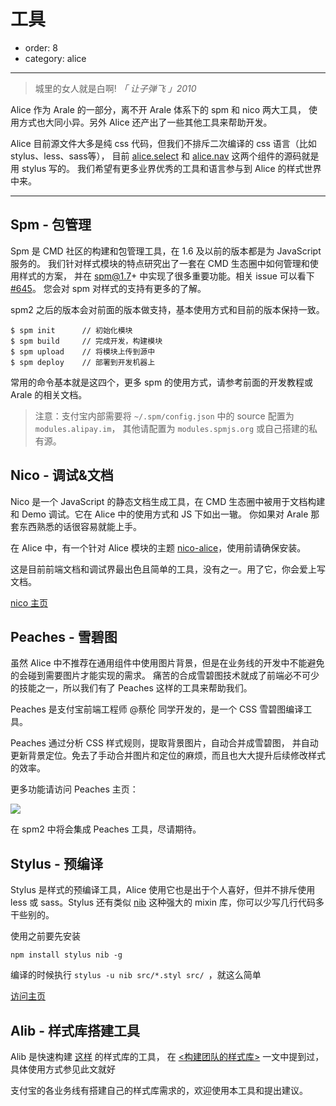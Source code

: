 # 工具

- order: 8
- category: alice

---

> 城里的女人就是白啊! *「 让子弹飞 」2010*

Alice 作为 Arale 的一部分，离不开 Arale 体系下的 spm 和 nico 两大工具，
使用方式也大同小异。另外 Alice 还产出了一些其他工具来帮助开发。

Alice 目前源文件大多是纯 css 代码，但我们不排斥二次编译的 css 语言（比如stylus、less、sass等），
目前 [alice.select](http://aliceui.org/select) 和 [alice.nav](http://aliceui.org/nav) 这两个组件的源码就是用 stylus 写的。
我们希望有更多业界优秀的工具和语言参与到 Alice 的样式世界中来。

---

## Spm - 包管理

Spm 是 CMD 社区的构建和包管理工具，在 1.6 及以前的版本都是为 JavaScript 服务的。
我们针对样式模块的特点研究出了一套在 CMD 生态圈中如何管理和使用样式的方案，
并在 spm@1.7+ 中实现了很多重要功能。相关 issue 可以看下 [#645](https://github.com/spmjs/spm/issues/645)。
您会对 spm 对样式的支持有更多的了解。

spm2 之后的版本会对前面的版本做支持，基本使用方式和目前的版本保持一致。

```
$ spm init      // 初始化模块
$ spm build     // 完成开发，构建模块
$ spm upload    // 将模块上传到源中
$ spm deploy    // 部署到开发机器上
```

常用的命令基本就是这四个，更多 spm 的使用方式，请参考前面的开发教程或 Arale 的相关文档。

> 注意：支付宝内部需要将 `~/.spm/config.json` 中的 source 配置为 `modules.alipay.im`，
其他请配置为 `modules.spmjs.org` 或自己搭建的私有源。


## Nico - 调试&文档

Nico 是一个 JavaScript 的静态文档生成工具，在 CMD 生态圈中被用于文档构建和 Demo 调试。它在 Alice 中的使用方式和 JS 下如出一辙。
你如果对 Arale 那套东西熟悉的话很容易就能上手。

在 Alice 中，有一个针对 Alice 模块的主题 [nico-alice](https://github.com/aliceui/nico-alice)，使用前请确保安装。

这是目前前端文档和调试界最出色且简单的工具，没有之一。用了它，你会爱上写文档。

[nico 主页](http://lab.lepture.com/nico/)

## Peaches - 雪碧图

虽然 Alice 中不推荐在通用组件中使用图片背景，但是在业务线的开发中不能避免的会碰到需要图片才能实现的需求。
痛苦的合成雪碧图技术就成了前端必不可少的技能之一，所以我们有了 Peaches 这样的工具来帮助我们。

Peaches 是支付宝前端工程师 @蔡伦 同学开发的，是一个 CSS 雪碧图编译工具。

Peaches 通过分析 CSS 样式规则，提取背景图片，自动合并成雪碧图，
并自动更新背景定位。免去了手动合并图片和定位的麻烦，而且也大大提升后续修改样式的效率。

更多功能请访问 Peaches 主页：

[![](https://raw.github.com/slowhost/upload/1362839444253/peaches.png)](http://peaches.io/)

在 spm2 中将会集成 Peaches 工具，尽请期待。

## Stylus - 预编译

Stylus 是样式的预编译工具，Alice 使用它也是出于个人喜好，但并不排斥使用 less 或 sass。Stylus 还有类似 [nib](https://github.com/visionmedia/nib) 这种强大的 mixin 库，你可以少写几行代码多干些别的。

使用之前要先安装

```
npm install stylus nib -g
```

编译的时候执行 `stylus -u nib src/*.styl src/ `，就这么简单


[访问主页](http://learnboost.github.com/stylus/)

## Alib - 样式库搭建工具

Alib 是快速构建 [这样](http://aliceui.org/Alib) 的样式库的工具，
在 [<构建团队的样式库>](/docs/build.html#构建团队的样式库) 一文中提到过，具体使用方式参见此文就好


支付宝的各业务线有搭建自己的样式库需求的，欢迎使用本工具和提出建议。
